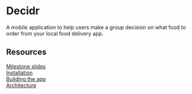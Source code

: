 # Decidr
A mobile application to help users make a group decision on what food to order from your local food delivery app.

## Resources
[Milestone slides](https://github.com/DecidrApp/decidr/wiki)  
[Installation](https://github.com/DecidrApp/decidr/wiki/Installation)  
[Building the app](https://github.com/DecidrApp/decidr/wiki/Building)  
[Architecture](https://github.com/DecidrApp/decidr/wiki/Architecture)  
